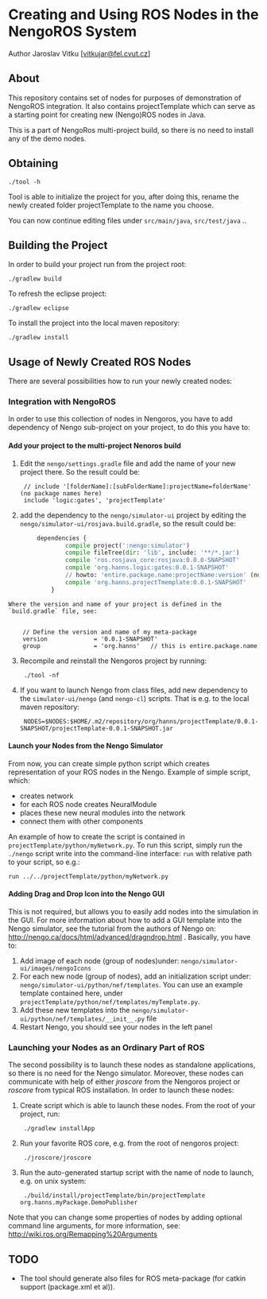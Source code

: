 Creating and Using ROS Nodes in the NengoROS System
================================================

Author Jaroslav Vitku [vitkujar@fel.cvut.cz]


About
------

This repository contains set of nodes for purposes of demonstration of NengoROS integration. It also contains projectTemplate which can serve as a starting point for creating new (Nengo)ROS nodes in Java.

This is a part of NengoRos multi-project build, so there is no need to install any of the demo nodes. 

Obtaining 
---------------

	./tool -h


Tool is able to initialize the project for you, after doing this, rename the newly created folder projectTemplate to the name you choose. 

You can now continue editing files under `src/main/java`, `src/test/java` ..

Building the Project
----------------------

In order to build your project run from the project root:

	./gradlew build
	
To refresh the eclipse project:

	./gradlew eclipse
	
To install the project into the local maven repository:

	./gradlew install
	

Usage of Newly Created ROS Nodes
---------------------------------


There are several possibilities how to run your newly created nodes:

### Integration with NengoROS
In order to use this collection of nodes in Nengoros, you have to add dependency of Nengo sub-project on your project, to do this you have to:
#### Add your project to the multi-project Nenoros build
1. Edit the `nengo/settings.gradle` file and add the name of your new project there. So the result could be:

		// include '[folderName]:[subFolderName]:projectName=folderName'  (no package names here)
		include 'logic:gates', 'projectTemplate'

		
2. add the dependency to the `nengo/simulator-ui` project by editing the `nengo/simulator-ui/rosjava.build.gradle`, so the result could be:	


```python
		dependencies {
			    compile project(':nengo:simulator')
			    compile fileTree(dir: 'lib', include: '**/*.jar')
			    compile 'ros.rosjava_core:rosjava:0.0.0-SNAPSHOT'
			    compile 'org.hanns.logic:gates:0.0.1-SNAPSHOT'
				// howto: 'entire.package.name:projectName:version' (no folder names here)
				compile 'org.hanns.projectTmemplate:0.0.1-SNAPSHOT'
			}
```
	Where the version and name of your project is defined in the `build.gradle` file, see:


		// Define the version and name of my meta-package
		version             = '0.0.1-SNAPSHOT'
		group               = 'org.hanns'	// this is entire.package.name

3. Recompile and reinstall the Nengoros project by running:

		./tool -nf

4. If you want to launch Nengo from class files, add new dependency to the `simulator-ui/nengo` (and `nengo-cl`) scripts. That is e.g. to the local maven repository:

		NODES=$NODES:$HOME/.m2/repository/org/hanns/projectTemplate/0.0.1-SNAPSHOT/projectTemplate-0.0.1-SNAPSHOT.jar 

#### Launch your Nodes from the Nengo Simulator

From now, you can create simple python script which creates representation of your ROS nodes in the Nengo. Example of simple script, which:

* creates network
* for each ROS node creates NeuralModule
* places these new neural modules into the network
* connect them with other components

An example of how to create the script is contained in `projectTemplate/python/myNetwork.py`. To run this script, simply run the `./nengo` script write into the command-line interface: `run` with relative path to your script, so e.g.:
	
	run ../../projectTemplate/python/myNetwork.py
	

#### Adding Drag and Drop Icon into the Nengo GUI
This is not required, but allows you to easily add nodes into the simulation in the GUI. For more information about how to add a GUI template into the Nengo simulator, see the tutorial from the authors of Nengo on: http://nengo.ca/docs/html/advanced/dragndrop.html .
Basically, you have to:

1. Add image of each node (group of nodes)under: `nengo/simulator-ui/images/nengoIcons`
2. For each new node (group of nodes), add an initialization script under: `nengo/simulator-ui/python/nef/templates`. You can use an example template contained here, under `projectTemplate/python/nef/templates/myTemplate.py`.
3. Add these new templates into the `nengo/simulator-ui/python/nef/templates/__init__.py` file
4. Restart Nengo, you should see your nodes in the left panel



### Launching your Nodes as an Ordinary Part of ROS
The second possibility is to launch these nodes as standalone applications, so there is no need for the Nengo simulator. Moreover, these nodes can communicate with help of either *jroscore* from the Nengoros project or *roscore* from typical ROS installation. In order to launch these nodes:

1. Create script which is able to launch these nodes. From the root of your project, run:

		./gradlew installApp
2. Run your favorite ROS core, e.g. from the root of nengoros project:

		./jroscore/jroscore 

3. Run the auto-generated startup script with the name of node to launch, e.g. on unix system:

		./build/install/projectTemplate/bin/projectTemplate org.hanns.myPackage.DemoPublisher

Note that you can change some properties of nodes by adding optional command line arguments, for more information, see: http://wiki.ros.org/Remapping%20Arguments


TODO
---------

* 	The tool should generate also files for ROS meta-package (for catkin support (package.xml et al)).
